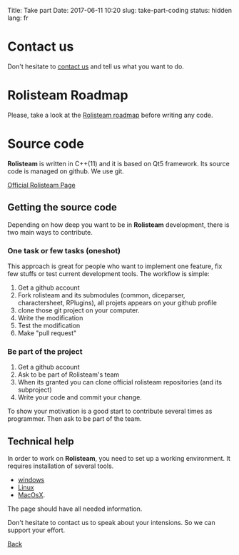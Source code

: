 Title: Take part
Date: 2017-06-11 10:20
slug: take-part-coding
status: hidden
lang: fr

# Contact us

Don't hesitate to [contact us]({filename}26_contactUs.md) and tell us what you want to do. 

# Rolisteam Roadmap

Please, take a look at the [Rolisteam roadmap](https://docs.google.com/spreadsheets/d/18jDGViuOm6KjqEAumW1RU2qccQQ4-TxiXPtAg0X_M2o/edit#gid=769324568) before writing any code.

# Source code

**Rolisteam** is written in C++(11) and it is based on Qt5 framework. Its source code is managed on github. We use git.

[Official Rolisteam Page](https://github.com/Rolisteam/rolisteam)

## Getting the source code

Depending on how deep you want to be in **Rolisteam** development, there is two main ways to contribute.

### One task or few tasks (oneshot)

This approach is great for people who want to implement one feature, fix few stuffs or test current development tools.
The workflow is simple:

1. Get a github account
2. Fork rolisteam and its submodules (common, diceparser, charactersheet, RPlugins), all projets appears on your github profile
3. clone those git project on your computer.
4. Write the modification
5. Test the modification
6. Make "pull request"

### Be part of the project

1. Get a github account
2. Ask to be part of Rolisteam's team
3. When its granted you can clone official rolisteam repositories (and its subproject)
4. Write your code and commit your change.

To show your motivation is a good start to contribute several times as programmer. Then ask to be part of the team.

## Technical help

In order to work on **Rolisteam**, you need to set up a working environment.
It requires installation of several tools. 

* [windows]({filename}27_compileWindow.md) 
* [Linux]({filename}29_compileLinux.md)
* [MacOsX]({filename}28_compileMacOs.md).

The page should have all needed information.

Don't hesitate to contact us to speak about your intensions. So we can support your effort.


[Back]({filename}30_TakePart.md)
